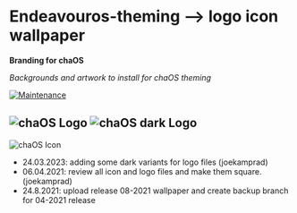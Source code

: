 # Endeavouros-theming --> logo icon wallpaper

**Branding for chaOS**

*Backgrounds and artwork to install for chaOS theming*

[![Maintenance](https://img.shields.io/maintenance/yes/2023.svg)]()

![chaOS Logo](https://raw.githubusercontent.com/chaos-team/chaos-theming/master/chaos.png "chaOS Logo") ![chaOS dark Logo](https://raw.githubusercontent.com/chaos-team/chaos-theming/master/chaos-dark.png "chaOS dark Logo")
---
![chaOS Icon](https://raw.githubusercontent.com/chaos-team/chaos-theming/master/chaos-icon.png "chaOS Icon")

* 24.03.2023: adding some dark variants for logo files (joekamprad)
* 06.04.2021: review all icon and logo files and make them square. (joekamprad)
* 24.8.2021: upload release 08-2021 wallpaper and create backup branch for 04-2021 release
